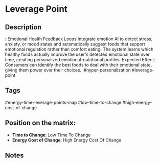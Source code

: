 # Leverage Point

## Description
: Emotional Health Feedback Loops Integrate emotion AI to detect stress, anxiety, or mood states and automatically suggest foods that support emotional regulation rather than comfort eating. The system learns which healthy foods actually improve the user's detected emotional state over time, creating personalized emotional-nutritional profiles.   Expected Effect:   Consumers can identify the best foods to deal with their emotional state, giving them power over their choices.    #hyper-personalization #leverage-point

## Tags
#energy-time-leverage-points-map #low-time-to-change #high-energy-cost-of-change

## Position on the matrix:
- **Time to Change**: Low Time To Change
- **Energy Cost of Change**: High Energy Cost Of Change

## Notes
<!-- Add your notes here -->
